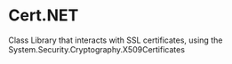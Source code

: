 # Cert.NET
Class Library that interacts with SSL certificates, using the System.Security.Cryptography.X509Certificates
